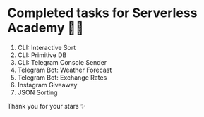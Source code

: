# Completed tasks for Serverless Academy 🧭🎋

1. CLI: Interactive Sort
2. CLI: Primitive DB
3. CLI: Telegram Console Sender
4. Telegram Bot: Weather Forecast
5. Telegram Bot: Exchange Rates
6. Instagram Giveaway
7. JSON Sorting

Thank you for your stars ✨

